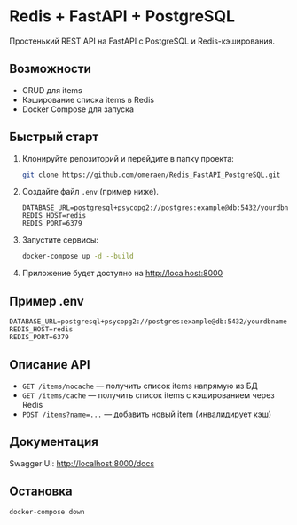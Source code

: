 # Redis + FastAPI + PostgreSQL

Простенький REST API на FastAPI с PostgreSQL и Redis-кэширования.

## Возможности
- CRUD для items
- Кэширование списка items в Redis
- Docker Compose для запуска

## Быстрый старт

1. Клонируйте репозиторий и перейдите в папку проекта:
   ```sh
   git clone https://github.com/omeraen/Redis_FastAPI_PostgreSQL.git
   ```
2. Создайте файл `.env` (пример ниже).
   ```
   DATABASE_URL=postgresql+psycopg2://postgres:example@db:5432/yourdbname
   REDIS_HOST=redis
   REDIS_PORT=6379
   ```

4. Запустите сервисы:
   ```sh
   docker-compose up -d --build
   ```
5. Приложение будет доступно на [http://localhost:8000](http://localhost:8000)

## Пример .env
```
DATABASE_URL=postgresql+psycopg2://postgres:example@db:5432/yourdbname
REDIS_HOST=redis
REDIS_PORT=6379
```

## Описание API
- `GET /items/nocache` — получить список items напрямую из БД
- `GET /items/cache` — получить список items с кэшированием через Redis
- `POST /items?name=...` — добавить новый item (инвалидирует кэш)

## Документация
Swagger UI: [http://localhost:8000/docs](http://localhost:8000/docs)

## Остановка
```sh
docker-compose down
```
